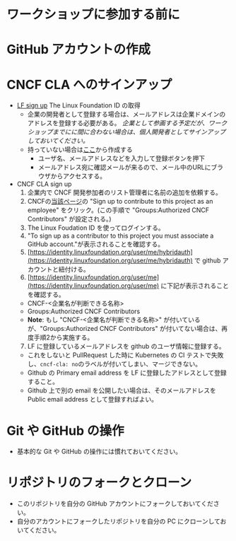 ワークショップに参加する前に
============================

# GitHub アカウントの作成

# CNCF CLA へのサインアップ
* [LF sign up](https://identity.linuxfoundation.org/)
  The Linux Foundation ID の取得
  + 企業の開発者として登録する場合は、メールアドレスは企業ドメインのアドレスを登録する必要がある。
    _企業として参画する予定だが、ワークショップまでにに間に合わない場合は、個人開発者としてサインアップしておいてください。_
  + 持っていない場合は[ここ](https://identity.linuxfoundation.org/)から作成する
    - ユーザ名、メールアドレスなどを入力して登録ボタンを押下
    - メールアドレス宛に確認メールが来るので、メール中のURLにブラウザからアクセスする。
* CNCF CLA sign up
  1. 企業内で CNCF 開発参加者のリスト管理者に名前の追加を依頼する。
  2. CNCFの[当該ページ](https://identity.linuxfoundation.org/projects/cncf)の "Sign up to contribute to this project as an employee" をクリック。(この手順で "Groups:Authorized CNCF Contributors" が設定される。)
  3. The Linux Foudation ID を使ってログインする。
  4. "To sign up as a contributor to this project you must associate a GitHub account."が表示されることを確認する。
  5. [https://identity.linuxfoundation.org/user/me/hybridauth](https://identity.linuxfoundation.org/user/me/hybridauth)  で github アカウントと紐付ける。
  6. [https://identity.linuxfoundation.org/user/me](https://identity.linuxfoundation.org/user/me)  に下記が表示されることを確認する。
    - CNCF-<企業名が判断できる名称>
    - Groups:Authorized CNCF Contributors
    - **Note**: もし "CNCF-<企業名が判断できる名称>" が付いているが、"Groups:Authorized CNCF Contributors" が付いてない場合は、再度手順2から実施する。
  7. LF に登録しているメールアドレスを github のユーザ情報に登録する。
    - これをしないと PullRequest した時に Kubernetes の CI テストで失敗し、`cncf-cla: no`のラベルが付いてしまい、マージできない。
    - Github の Primary email address を LF に登録したアドレスとして登録すること。
    - Github 上で別の email を公開したい場合は、そのメールアドレスを Public email address として登録すればよい。

# Git や GitHub の操作
* 基本的な Git や GitHub の操作には慣れておいてください。

# リポジトリのフォークとクローン
* このリポジトリを自分の GitHub アカウントにフォークしておいてください。
* 自分のアカウントにフォークしたリポジトリを自分の PC にクローンしておいてください。

